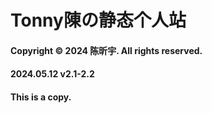 # Tonny陳の静态个人站
#### Copyright © 2024 陈昕宇. All rights reserved.
#### 2024.05.12 v2.1-2.2
#### This is a copy.
